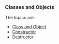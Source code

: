 ### Classes and Objects

The topics are:

* [Class and Object](https://github.com/robsonoduarte/learn-c-cpp/blob/master/cpp-course/classes_objects/classes_objects.cpp)
* [Constructor](https://github.com/robsonoduarte/learn-c-cpp/blob/master/cpp-course/classes_objects/constructor.cpp)
* [Destructor](https://github.com/robsonoduarte/learn-c-cpp/blob/master/cpp-course/classes_objects/destructor.cpp)
